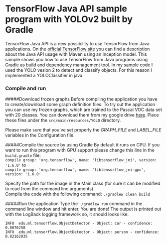 # TensorFlow Java API sample program with YOLOv2 built by Gradle
TensorFlow Java API is a new possibility to use TensorFlow from Java applications. 
On the [official TensorFlow site](https://www.tensorflow.org/install/install_java) you can find a description about the
Java API usage with Maven using an Inception model. This sample shows you how to use TensorFlow from Java programs using Gradle as build and 
dependency management tool. In my sample code I used the YOLO vesion 2 to detect and classify objects. For this reason I 
implemented a YOLOClassifier in java.

### Compile and run

#####Download frozen graphs
Before compiling the application you have to create/download some graph definition files. To try out the application you
can use my frozen graphs, which are trained to the Pascal VOC data set with 20 classes. You can download them from my
google drive [here](https://drive.google.com/open?id=1GfS1Yle7Xari1tRUEi2EDYedFteAOaoN). Place these files under the
`src/main/resources/YOLO` directory.

Please make sure that you've set properly the *GRAPH_FILE* and *LABEL_FILE* variables in the Configuration file.

#####Compile the source by using Gradle
By default it runs on CPU. If you want to run this program with GPU support please change this line in the `build.gradle` file: <br/>
`compile group: 'org.tensorflow', name: 'libtensorflow_jni', version: '1.6.0'` to <br/> 
`compile group: 'org.tensorflow', name: 'libtensorflow_jni-gpu', version: '1.6.0'`

Specify the path for the image in the Main class (for sure it can be modified to read from the command line arguments).<br/>
Compile the code with the following command: `./gradlew clean build`

#####Run the application
Type the `./gradlew run` command in the command line window and hit enter. You are done!
The output is printed out with the LogBack logging framework so, it should looks like:

`INFO  edu.ml.tensorflow.ObjectDetector - Object: car - confidence: 0.8876258` <br/>
`INFO  edu.ml.tensorflow.ObjectDetector - Object: person - confidence: 0.82162035`
